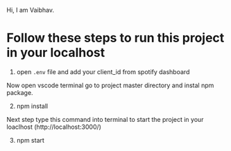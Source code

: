 Hi, I am Vaibhav.




# Follow these steps to run this project in your localhost 

1. open `.env` file and add your client_id from spotify dashboard 

Now open vscode terminal go to project master directory and instal npm package.

2. npm install
 
Next step type this command into terminal to start the project in your loaclhost (http://localhost:3000/)

3. npm start

